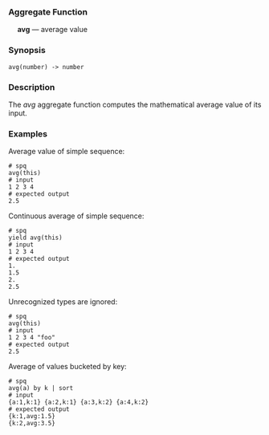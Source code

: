 ### Aggregate Function

&emsp; **avg** &mdash; average value

### Synopsis
```
avg(number) -> number
```

### Description

The _avg_ aggregate function computes the mathematical average value of its input.

### Examples

Average value of simple sequence:
```mdtest-spq
# spq
avg(this)
# input
1 2 3 4
# expected output
2.5
```

Continuous average of simple sequence:
```mdtest-spq
# spq
yield avg(this)
# input
1 2 3 4
# expected output
1.
1.5
2.
2.5
```

Unrecognized types are ignored:
```mdtest-spq
# spq
avg(this)
# input
1 2 3 4 "foo"
# expected output
2.5
```

Average of values bucketed by key:
```mdtest-spq
# spq
avg(a) by k | sort
# input
{a:1,k:1} {a:2,k:1} {a:3,k:2} {a:4,k:2}
# expected output
{k:1,avg:1.5}
{k:2,avg:3.5}
```

